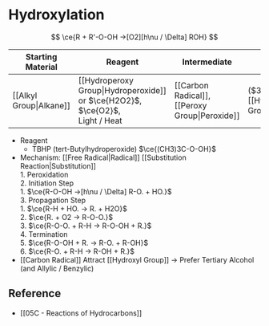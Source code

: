# Hydroxylation

$$
\ce{R + R'-O-OH ->[O2][h\nu / \Delta] ROH}
$$

| Starting Material | Reagent | Intermediate | Product |
| ---- | ---- | ---- | ---- |
| [[Alkyl Group\|Alkane]] | [[Hydroperoxy Group\|Hydroperoxide]] or $\ce{H2O2}$,<br>$\ce{O2}$,<br>Light / Heat | [[Carbon Radical]],<br>[[Peroxy Group\|Peroxide]] | ($3\degree$)-[[Hydroxyl Group\|Alcohol]] |

- Reagent
    - TBHP (tert-Butylhydroperoxide) $\ce{(CH3)3C-O-OH}$
- Mechanism: [[Free Radical|Radical]] [[Substitution Reaction|Substitution]]  
        1. Peroxidation  
        2. Initiation Step  
                        1. $\ce{R-O-OH ->[h\nu / \Delta] R-O. + HO.}$  
        3. Propagation Step  
                        1. $\ce{R-H + HO. -> R. + H2O}$  
                        2. $\ce{R. + O2 -> R-O-O.}$  
                        3. $\ce{R-O-O. + R-H -> R-O-OH + R.}$  
        4. Termination  
        5. $\ce{R-O-OH + R. -> R-O. + R-OH}$  
        6. $\ce{R-O. + R-H -> R-OH + R.}$
- [[Carbon Radical]] Attract [[Hydroxyl Group]] → Prefer Tertiary Alcohol (and Allylic / Benzylic)

## Reference

- [[05C - Reactions of Hydrocarbons]]
